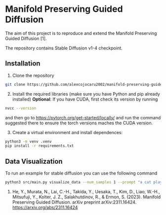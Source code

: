 # Manifold Preserving Guided Diffusion

The aim of this project is to reproduce and extend the Manifold Preserving Guided Diffusion \[1]. 


The repository contains Stable Diffusion v1-4 checkpoint. 

## Installation
1. Clone the repository

```sh
git clone https://github.com/alexcojocaru2002/manifold-preserving-guided-diffusion.git
```

2. Install the required libraries (make sure you have Python and pip already installed)
**Optional**: If you have CUDA, first check its version by running 
```sh
nvcc --version
```
and then go to https://pytorch.org/get-started/locally/ and run the command suggested there to ensure the torch versions maches the CUDA version.

3. Create a virtual environment and install dependences:

```sh
python3 -m venv .venv
pip install -r requirements.txt
```


## Data Visualization 

To run an example for stable diffusion you can use the following command 

```sh
python3 src/main.py visualize_data --num_samples 1 --prompt "a cat playing fotball"
```

1. He, Y., Murata, N., Lai, C.-H., Takida, Y., Uesaka, T., Kim, D., Liao, W.-H., Mitsufuji, Y., Kolter, J. Z., Salakhutdinov, R., & Ermon, S. (2023). Manifold Preserving Guided Diffusion. arXiv preprint arXiv:2311.16424. https://arxiv.org/abs/2311.16424
